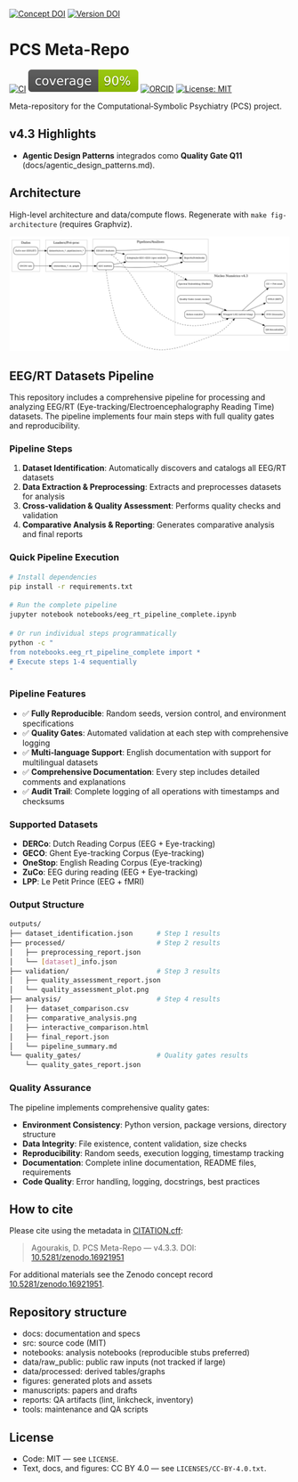 [![Concept DOI](https://zenodo.org/badge/DOI/10.5281/zenodo.16921951.svg)](https://doi.org/10.5281/zenodo.16921951) [![Version DOI](https://zenodo.org/badge/DOI/10.5281/zenodo.17053446.svg)](https://doi.org/10.5281/zenodo.17053446)

# PCS Meta-Repo

[![CI](https://github.com/agourakis82/pcs-meta-repo/actions/workflows/python-tests.yml/badge.svg)](https://github.com/agourakis82/pcs-meta-repo/actions/workflows/python-tests.yml)
[![Coverage](coverage.svg)](coverage.svg)
[![ORCID](https://img.shields.io/badge/ORCID-0000--0002--8596--5097-brightgreen.svg?logo=orcid)](https://orcid.org/0000-0002-8596-5097)
[![License: MIT](https://img.shields.io/badge/license-MIT-blue.svg)](LICENSE)

Meta-repository for the Computational‑Symbolic Psychiatry (PCS) project.

## v4.3 Highlights

- **Agentic Design Patterns** integrados como **Quality Gate Q11** (docs/agentic_design_patterns.md).

## Architecture

High-level architecture and data/compute flows. Regenerate with `make fig-architecture` (requires Graphviz).

![PCS Architecture](figures/architecture.png)

## EEG/RT Datasets Pipeline

This repository includes a comprehensive pipeline for processing and analyzing EEG/RT (Eye-tracking/Electroencephalography Reading Time) datasets. The pipeline implements four main steps with full quality gates and reproducibility.

### Pipeline Steps

1. **Dataset Identification**: Automatically discovers and catalogs all EEG/RT datasets
2. **Data Extraction & Preprocessing**: Extracts and preprocesses datasets for analysis
3. **Cross-validation & Quality Assessment**: Performs quality checks and validation
4. **Comparative Analysis & Reporting**: Generates comparative analysis and final reports

### Quick Pipeline Execution

```bash
# Install dependencies
pip install -r requirements.txt

# Run the complete pipeline
jupyter notebook notebooks/eeg_rt_pipeline_complete.ipynb

# Or run individual steps programmatically
python -c "
from notebooks.eeg_rt_pipeline_complete import *
# Execute steps 1-4 sequentially
"
```

### Pipeline Features

- ✅ **Fully Reproducible**: Random seeds, version control, and environment specifications
- ✅ **Quality Gates**: Automated validation at each step with comprehensive logging
- ✅ **Multi-language Support**: English documentation with support for multilingual datasets
- ✅ **Comprehensive Documentation**: Every step includes detailed comments and explanations
- ✅ **Audit Trail**: Complete logging of all operations with timestamps and checksums

### Supported Datasets

- **DERCo**: Dutch Reading Corpus (EEG + Eye-tracking)
- **GECO**: Ghent Eye-tracking Corpus (Eye-tracking)
- **OneStop**: English Reading Corpus (Eye-tracking)
- **ZuCo**: EEG during reading (EEG + Eye-tracking)
- **LPP**: Le Petit Prince (EEG + fMRI)

### Output Structure

```bash
outputs/
├── dataset_identification.json      # Step 1 results
├── processed/                       # Step 2 results
│   ├── preprocessing_report.json
│   └── [dataset]_info.json
├── validation/                      # Step 3 results
│   ├── quality_assessment_report.json
│   └── quality_assessment_plot.png
├── analysis/                        # Step 4 results
│   ├── dataset_comparison.csv
│   ├── comparative_analysis.png
│   ├── interactive_comparison.html
│   ├── final_report.json
│   └── pipeline_summary.md
└── quality_gates/                   # Quality gates results
    └── quality_gates_report.json
```

### Quality Assurance

The pipeline implements comprehensive quality gates:

- **Environment Consistency**: Python version, package versions, directory structure
- **Data Integrity**: File existence, content validation, size checks
- **Reproducibility**: Random seeds, execution logging, timestamp tracking
- **Documentation**: Complete inline documentation, README files, requirements
- **Code Quality**: Error handling, logging, docstrings, best practices

## How to cite

Please cite using the metadata in [CITATION.cff](CITATION.cff):

> Agourakis, D. PCS Meta-Repo — v4.3.3. DOI: [10.5281/zenodo.16921951](https://doi.org/10.5281/zenodo.16921951)

For additional materials see the Zenodo concept record [10.5281/zenodo.16921951](https://doi.org/10.5281/zenodo.16921951).

## Repository structure

- docs: documentation and specs
- src: source code (MIT)
- notebooks: analysis notebooks (reproducible stubs preferred)
- data/raw_public: public raw inputs (not tracked if large)
- data/processed: derived tables/graphs
- figures: generated plots and assets
- manuscripts: papers and drafts
- reports: QA artifacts (lint, linkcheck, inventory)
- tools: maintenance and QA scripts

## License

- Code: MIT — see `LICENSE`.
- Text, docs, and figures: CC BY 4.0 — see `LICENSES/CC-BY-4.0.txt`.
